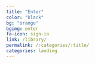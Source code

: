 ```yaml
---
title: "Enter"
color: "black"
bg: "orange"
bgimg: enter
fa-icon: sign-in
link: /library/
permalink: /:categories/:title/
categories: landing
---
```


